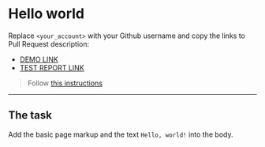 # Hello world
Replace `<your_account>` with your Github username and copy the links to Pull Request description:
- [DEMO LINK](https://<theFallcon>.github.io/layout_hello-world/)
- [TEST REPORT LINK](https://theFallcon>.github.io/layout_hello-world/report/html_report/)

> Follow [this instructions](https://mate-academy.github.io/layout_task-guideline/#how-to-solve-the-layout-tasks-on-github)
___

## The task 
Add the basic page markup and the text `Hello, world!` into the body.
